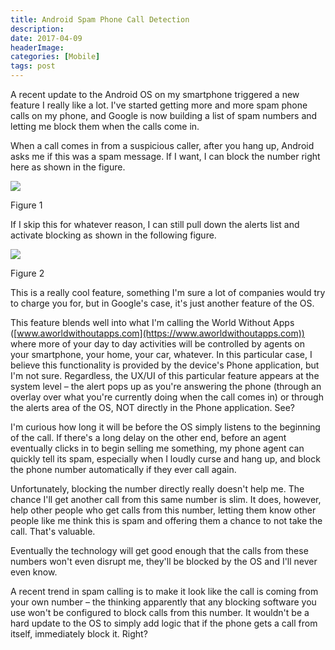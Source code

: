 ```yaml
---
title: Android Spam Phone Call Detection
description: 
date: 2017-04-09
headerImage: 
categories: [Mobile]
tags: post
---
```


A recent update to the Android OS on my smartphone triggered a new feature I really like a lot. I've started getting more and more spam phone calls on my phone, and Google is now building a list of spam numbers and letting me block them when the calls come in.

When a call comes in from a suspicious caller, after you hang up, Android asks me if this was a spam message. If I want, I can block the number right here as shown in the figure.

![](/images/2017/android-spam-call-detection-01.png)

Figure 1

If I skip this for whatever reason, I can still pull down the alerts list and activate blocking as shown in the following figure.

![](/images/2017/android-spam-call-detection-02.png)

Figure 2

This is a really cool feature, something I'm sure a lot of companies would try to charge you for, but in Google's case, it's just another feature of the OS.

This feature blends well into what I'm calling the World Without Apps ([www.aworldwithoutapps.com](https://www.aworldwithoutapps.com)) where more of your day to day activities will be controlled by agents on your smartphone, your home, your car, whatever. In this particular case, I believe this functionality is provided by the device's Phone application, but I'm not sure. Regardless, the UX/UI of this particular feature appears at the system level – the alert pops up as you're answering the phone (through an overlay over what you're currently doing when the call comes in) or through the alerts area of the OS, NOT directly in the Phone application. See?

I'm curious how long it will be before the OS simply listens to the beginning of the call. If there's a long delay on the other end, before an agent eventually clicks in to begin selling me something, my phone agent can quickly tell its spam, especially when I loudly curse and hang up, and block the phone number automatically if they ever call again.

Unfortunately, blocking the number directly really doesn't help me. The chance I'll get another call from this same number is slim. It does, however, help other people who get calls from this number, letting them know other people like me think this is spam and offering them a chance to not take the call. That's valuable.

Eventually the technology will get good enough that the calls from these numbers won't even disrupt me, they'll be blocked by the OS and I'll never even know.

A recent trend in spam calling is to make it look like the call is coming from your own number – the thinking apparently that any blocking software you use won't be configured to block calls from this number. It wouldn't be a hard update to the OS to simply add logic that if the phone gets a call from itself, immediately block it. Right?